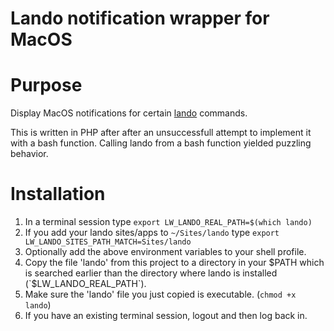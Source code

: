 # Lando notification wrapper for MacOS
# Purpose
Display MacOS notifications for certain [lando](https://github.com/lando/lando) commands.

This is written in PHP after after an unsuccessfull attempt to implement it with a bash function. Calling lando from a bash function yielded puzzling behavior.

# Installation
1. In a terminal session type `export LW_LANDO_REAL_PATH=$(which lando)`
2. If you add your lando sites/apps to `~/Sites/lando` type `export LW_LANDO_SITES_PATH_MATCH=Sites/lando`
3. Optionally add the above environment variables to your shell profile.
4. Copy the file 'lando' from this project to a directory in your $PATH which is searched earlier than
the directory where lando is installed (`$LW_LANDO_REAL_PATH`). 
5. Make sure the 'lando' file you just copied is executable. (`chmod +x lando`)
6. If you have an existing terminal session, logout and then log back in.
